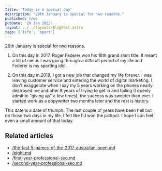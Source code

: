 ```yaml
---
title: 'Today is a special day'
description: "29th January is special for two reasons."
published: true
pubDate: '29 Jan 2022'
layout: ../../layouts/BlogPost.astro
tags: ['life', 'sport']
---
```


29th January is special for two reasons.

1. On this day in 2017, Roger Federer won his 18th grand slam title. It meant a lot of me as I was going through a difficult period of my life and Federer is my sporting idol.

2. On this day in 2019, I got a new job that changed my life forever. I was leaving customer service and entering the world of digital marketing. I don't exaggerate when I say my 5 years working on the phones nearly destroyed me and after 8 years of trying to get in and failing (I openly admit to "giving up" a few times), the success was sweeter than ever. I started work as a copywriter two months later and the rest is history.

This date is a date of triumph. The last couple of years have been hell but on those two days in my life, I felt like I'd won the jackpot. I hope I can feel even a small amount of that today.

## Related articles

* [/the-last-5-games-of-the-2017-australian-open.md](/posts/the-last-5-games-of-the-2017-australian-open/)
* [/eight.md](/posts/eight/)
* [/first-year-professional-seo.md](/posts/first-year-professional-seo/)
* [/second-year-professional-seo.md](/posts/second-year-professional-seo/)